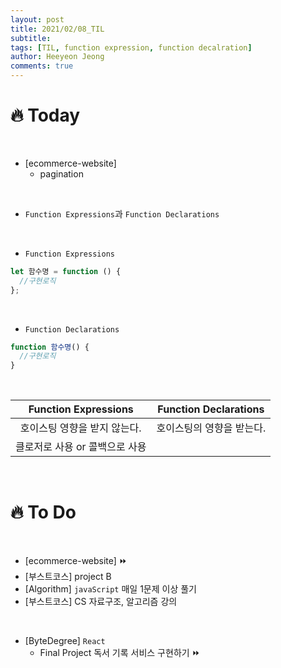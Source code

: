 ```yaml
---
layout: post
title: 2021/02/08_TIL
subtitle:
tags: [TIL, function expression, function decalration]
author: Heeyeon Jeong
comments: true
---
```


# 🔥 Today

<br>

- [ecommerce-website]
  - pagination

<br>

- `Function Expressions`과 `Function Declarations`

<br>

- `Function Expressions`

```javascript
let 함수명 = function () {
  //구현로직
};
```

  <br>

- `Function Declarations`

```javascript
function 함수명() {
  //구현로직
}
```

  <br>

|      Function Expressions      |   Function Declarations   |
| :----------------------------: | :-----------------------: |
|  호이스팅 영향을 받지 않는다.  | 호이스팅의 영향을 받는다. |
| 클로저로 사용 or 콜백으로 사용 |                           |

<br>

# 🔥 To Do

<br>

- [ecommerce-website] ⏩
- [부스트코스] project B
- [Algorithm] `javaScript` 매일 1문제 이상 풀기
- [부스트코스] CS 자료구조, 알고리즘 강의

<br>

- [ByteDegree] `React`
  - Final Project 독서 기록 서비스 구현하기 ⏩
